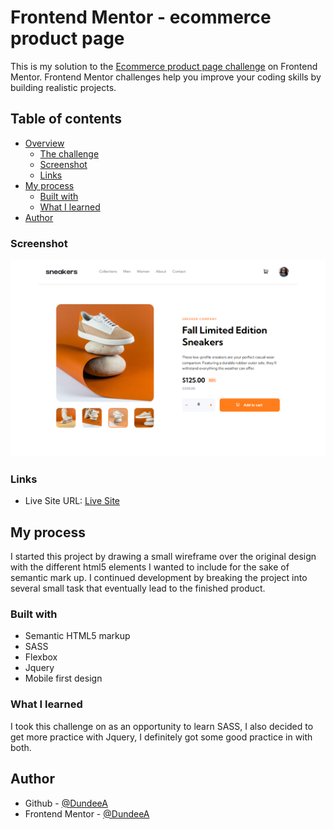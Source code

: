 # Frontend Mentor - ecommerce product page

This is my solution to the [Ecommerce product page challenge](https://www.frontendmentor.io/challenges/rock-paper-scissors-game-pTgwgvgH/) on Frontend Mentor. Frontend Mentor challenges help you improve your coding skills by building realistic projects. 

## Table of contents

- [Overview](#overview)
  - [The challenge](#the-challenge)
  - [Screenshot](#screenshot)
  - [Links](#links)
- [My process](#my-process)
  - [Built with](#built-with)
  - [What I learned](#what-i-learned)
- [Author](#author)


### Screenshot

![](./desktop.png)

### Links
- Live Site URL: [Live Site](https://dundeea.github.io/ecommerce-product-page/)

## My process
I started this project by drawing a small wireframe over the original design with the different html5 elements I wanted to include for the sake of semantic mark up. I continued development by breaking the project into several small task that eventually lead to the finished product. 

### Built with

- Semantic HTML5 markup
- SASS
- Flexbox
- Jquery
- Mobile first design

### What I learned
I took this challenge on as an opportunity to learn SASS, I also decided to get more practice with Jquery, I definitely got some good practice in with both.
## Author
- Github - [@DundeeA](https://github.com/DundeeA)
- Frontend Mentor - [@DundeeA](https://www.frontendmentor.io/profile/DundeeA)
